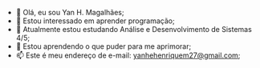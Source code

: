- 👋 Olá, eu sou Yan H. Magalhães;
- 👀 Estou interessado em aprender programação;
- 🌱 Atualmente estou estudando Análise e Desenvolvimento de Sistemas 4/5;
- 💞️ Estou aprendendo o que puder para me aprimorar;
- 📫 Este é meu endereço de e-mail: yanhehenriquem27@gmail.com;

<!---
YanMagal/YanMagal is a ✨ special ✨ repository because its `README.md` (this file) appears on your GitHub profile.
You can click the Preview link to take a look at your changes.
--->

